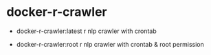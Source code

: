 # docker-r-crawler

- docker-r-crawler:latest r nlp crawler with crontab

- docker-r-crawler:root r nlp crawler with crontab & root permission

